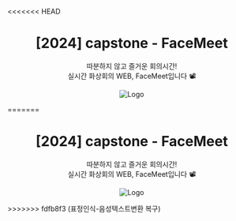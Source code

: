 <<<<<<< HEAD
<div align="center">
  
# [2024] capstone - FaceMeet
따분하지 않고 즐거운 회의시간! <br>
실시간 화상회의 WEB, FaceMeet입니다 📽️

![Logo](https://github.com/capstone-suyeol/capstone/assets/115201242/1d596840-3f9f-419a-a024-86728b04fef5)
</div>
=======
<div align="center">
  
# [2024] capstone - FaceMeet
따분하지 않고 즐거운 회의시간! <br>
실시간 화상회의 WEB, FaceMeet입니다 📽️

![Logo](https://github.com/capstone-suyeol/capstone/assets/115201242/1d596840-3f9f-419a-a024-86728b04fef5)
</div>
>>>>>>> fdfb8f3 (표정인식-음성텍스트변환 복구)

